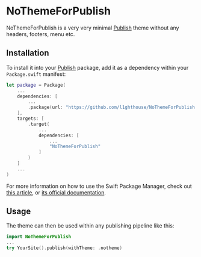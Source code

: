 
# NoThemeForPublish

NoThemeForPublish is a very very minimal [Publish](https://github.com/johnsundell/publish) theme without any headers, footers, menu etc.

## Installation

To install it into your [Publish](https://github.com/johnsundell/publish) package, add it as a dependency within your `Package.swift` manifest:

```swift
let package = Package(
    ...
    dependencies: [
        ...
        .package(url: "https://github.com/l1ghthouse/NoThemeForPublish.git", from: "0.1.6")
    ],
    targets: [
        .target(
            ...
            dependencies: [
                ...
                "NoThemeForPublish"
            ]
        )
    ]
    ...
)
```

For more information on how to use the Swift Package Manager, check out [this article](https://www.swiftbysundell.com/articles/managing-dependencies-using-the-swift-package-manager), or [its official documentation](https://github.com/apple/swift-package-manager/tree/master/Documentation).

## Usage

The theme can then be used within any publishing pipeline like this:

```swift
import NoThemeForPublish
...
try YourSite().publish(withTheme: .notheme)
```
